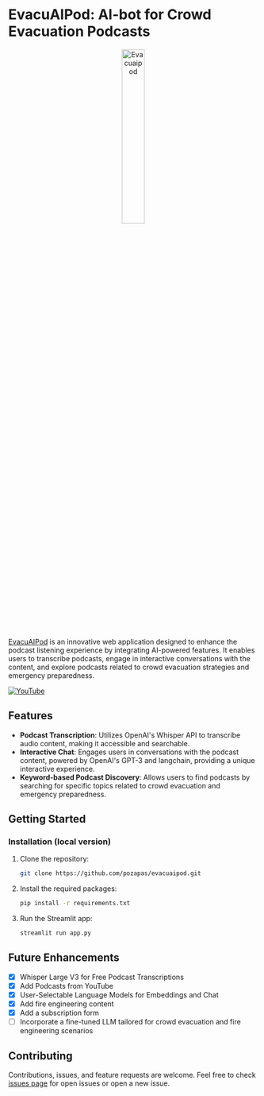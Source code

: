 # EvacuAIPod: AI-bot for Crowd Evacuation Podcasts

<p align="center">
  <img src="https://github.com/pozapas/EvacuAIPod/blob/master/evacuaipod.png?raw=true" alt="Evacuaipod" style="width: 30%;">
</p>

[EvacuAIPod](https://evacuaipod.streamlit.app/) is an innovative web application designed to enhance the podcast listening experience by integrating AI-powered features. It enables users to transcribe podcasts, engage in interactive conversations with the content, and explore podcasts related to crowd evacuation strategies and emergency preparedness.

[![YouTube](https://img.shields.io/badge/YouTube-%23FF0000.svg?style=for-the-badge&logo=YouTube&logoColor=white)](https://www.youtube.com/watch?v=FoXzON4L7d4)

## Features

- **Podcast Transcription**: Utilizes OpenAI's Whisper API to transcribe audio content, making it accessible and searchable.
- **Interactive Chat**: Engages users in conversations with the podcast content, powered by OpenAI's GPT-3 and langchain, providing a unique interactive experience.
- **Keyword-based Podcast Discovery**: Allows users to find podcasts by searching for specific topics related to crowd evacuation and emergency preparedness.
  
## Getting Started

### Installation (local version)

1. Clone the repository:
   
   ```bash
   git clone https://github.com/pozapas/evacuaipod.git
   ```
2. Install the required packages:
  
   ```bash
   pip install -r requirements.txt
   ```
3. Run the Streamlit app:
     
   ```bash
   streamlit run app.py
   ```
   
## Future Enhancements
- [x] Whisper Large V3 for Free Podcast Transcriptions
- [x] Add Podcasts from YouTube
- [x] User-Selectable Language Models for Embeddings and Chat
- [x] Add fire engineering content
- [x] Add a subscription form
- [ ] Incorporate a fine-tuned LLM tailored for crowd evacuation and fire engineering scenarios

## Contributing
Contributions, issues, and feature requests are welcome. Feel free to check [issues page](https://github.com/pozapas/EvacuAIPod/issues) for open issues or open a new issue.
